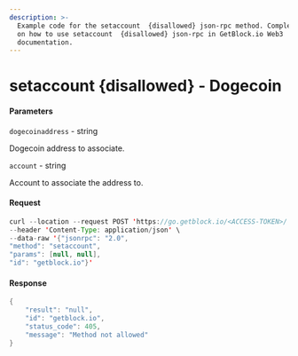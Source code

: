 ```yaml
---
description: >-
  Example code for the setaccount  {disallowed} json-rpc method. Сomplete guide
  on how to use setaccount  {disallowed} json-rpc in GetBlock.io Web3
  documentation.
---
```


# setaccount {disallowed} - Dogecoin

#### Parameters

`dogecoinaddress` - string

Dogecoin address to associate.

`account` - string

Account to associate the address to.

#### Request

```java
curl --location --request POST 'https://go.getblock.io/<ACCESS-TOKEN>/' \
--header 'Content-Type: application/json' \
--data-raw '{"jsonrpc": "2.0",
"method": "setaccount",
"params": [null, null],
"id": "getblock.io"}'
```

#### Response

```java
{
    "result": "null",
    "id": "getblock.io",
    "status_code": 405,
    "message": "Method not allowed"
}
```
